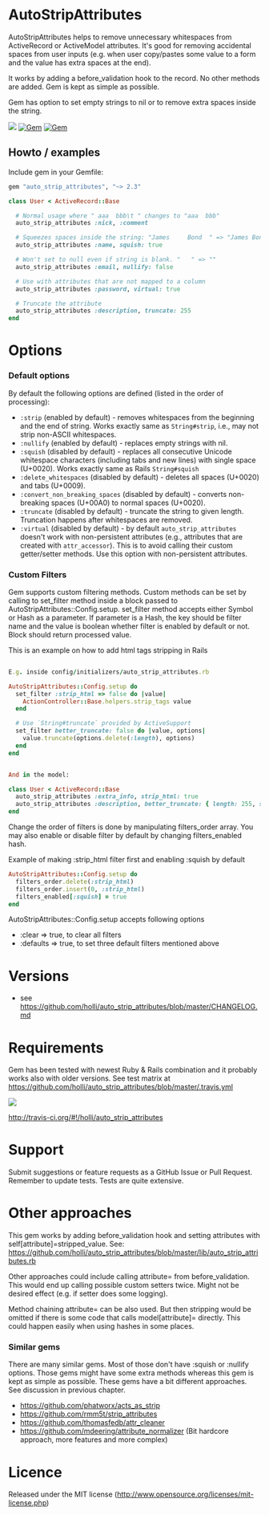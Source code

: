 # AutoStripAttributes

AutoStripAttributes helps to remove unnecessary whitespaces from ActiveRecord or ActiveModel attributes.
It's good for removing accidental spaces from user inputs (e.g. when user copy/pastes some value to a form and the value has extra spaces at the end).

It works by adding a before_validation hook to the record. No other methods are added. Gem is kept as simple as possible.

Gem has option to set empty strings to nil or to remove extra spaces inside the string.

[<img src="https://secure.travis-ci.org/holli/auto_strip_attributes.png" />](http://travis-ci.org/holli/auto_strip_attributes)
[![Gem](https://img.shields.io/gem/dt/auto_strip_attributes.svg?maxAge=2592000)](https://rubygems.org/gems/auto_strip_attributes/)
[![Gem](https://img.shields.io/gem/v/auto_strip_attributes.svg?maxAge=2592000)](https://rubygems.org/gems/auto_strip_attributes/)

## Howto / examples

Include gem in your Gemfile:

```ruby
gem "auto_strip_attributes", "~> 2.3"
```

```ruby
class User < ActiveRecord::Base

  # Normal usage where " aaa  bbb\t " changes to "aaa  bbb"
  auto_strip_attributes :nick, :comment

  # Squeezes spaces inside the string: "James     Bond  " => "James Bond"
  auto_strip_attributes :name, squish: true

  # Won't set to null even if string is blank. "   " => ""
  auto_strip_attributes :email, nullify: false

  # Use with attributes that are not mapped to a column
  auto_strip_attributes :password, virtual: true

  # Truncate the attribute
  auto_strip_attributes :description, truncate: 255
end
```

# Options
### Default options

By default the following options are defined (listed in the order of processing):

- `:strip` (enabled by default) - removes whitespaces from the beginning and the end of string. Works exactly same as `String#strip`, i.e., may not strip non-ASCII whitespaces.
- `:nullify` (enabled by default) - replaces empty strings with nil.
- `:squish` (disabled by default) - replaces all consecutive Unicode whitespace characters (including tabs and new lines) with single space (U+0020). Works exactly same as Rails `String#squish`
- `:delete_whitespaces` (disabled by default) - deletes all spaces (U+0020) and tabs (U+0009).
- `:convert_non_breaking_spaces` (disabled by default) - converts non-breaking spaces (U+00A0) to normal spaces (U+0020).
- `:truncate` (disabled by default) - truncate the string to given length. Truncation happens after whitespaces are removed.
- `:virtual` (disabled by default) - by default `auto_strip_attributes` doesn't work with non-persistent attributes (e.g., attributes that are created with `attr_accessor`). This is to avoid calling their custom getter/setter methods. Use this option with non-persistent attributes.

### Custom Filters

Gem supports custom filtering methods. Custom methods can be set by calling to set_filter method
inside a block passed to AutoStripAttributes::Config.setup. set_filter method accepts either Symbol or Hash as a
parameter. If parameter is a Hash, the key should be filter name and the value is boolean whether filter is enabled by
default or not. Block should return processed value.

This is an example on how to add html tags stripping in Rails

```ruby

E.g. inside config/initializers/auto_strip_attributes.rb

AutoStripAttributes::Config.setup do
  set_filter :strip_html => false do |value|
    ActionController::Base.helpers.strip_tags value
  end

  # Use `String#truncate` provided by ActiveSupport
  set_filter better_truncate: false do |value, options|
    value.truncate(options.delete(:length), options)
  end
end


And in the model:

class User < ActiveRecord::Base
  auto_strip_attributes :extra_info, strip_html: true
  auto_strip_attributes :description, better_truncate: { length: 255, separator: " ", omission: "…" }
end

```

Change the order of filters is done by manipulating filters_order array. You may also enable or disable filter by
default by changing filters_enabled hash.

Example of making :strip_html filter first and enabling :squish by default

```ruby
AutoStripAttributes::Config.setup do
  filters_order.delete(:strip_html)
  filters_order.insert(0, :strip_html)
  filters_enabled[:squish] = true
end
```

AutoStripAttributes::Config.setup accepts following options

- :clear => true, to clear all filters
- :defaults => true, to set three default filters mentioned above


# Versions

- see https://github.com/holli/auto_strip_attributes/blob/master/CHANGELOG.md


# Requirements

Gem has been tested with newest Ruby & Rails combination and it probably works also with older versions. See test matrix at https://github.com/holli/auto_strip_attributes/blob/master/.travis.yml

[<img src="https://secure.travis-ci.org/holli/auto_strip_attributes.png" />](http://travis-ci.org/holli/auto_strip_attributes)

http://travis-ci.org/#!/holli/auto_strip_attributes

# Support

Submit suggestions or feature requests as a GitHub Issue or Pull Request. Remember to update tests. Tests are quite extensive.

# Other approaches

This gem works by adding before_validation hook and setting attributes with self[attribute]=stripped_value. See: https://github.com/holli/auto_strip_attributes/blob/master/lib/auto_strip_attributes.rb

Other approaches could include calling attribute= from before_validation. This would end up calling possible custom setters twice. Might not be desired effect (e.g. if setter does some logging).

Method chaining attribute= can be also used. But then stripping would be omitted if there is some code that calls model[attribute]= directly. This could happen easily when using hashes in some places.

### Similar gems

There are many similar gems. Most of those don't have :squish or :nullify options. Those gems
might have some extra methods whereas this gem is kept as simple as possible. These gems have a bit
different approaches. See discussion in previous chapter.

- https://github.com/phatworx/acts_as_strip
- https://github.com/rmm5t/strip_attributes
- https://github.com/thomasfedb/attr_cleaner
- https://github.com/mdeering/attribute_normalizer (Bit hardcore approach, more features and more complex)

# Licence

Released under the MIT license (http://www.opensource.org/licenses/mit-license.php)
